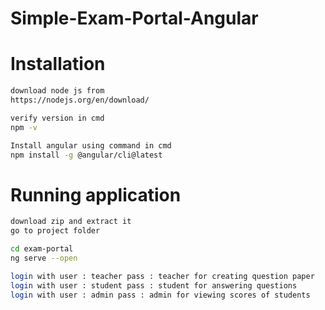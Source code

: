 # Simple-Exam-Portal-Angular

# Installation

 ```bash
download node js from 
https://nodejs.org/en/download/  

verify version in cmd
npm -v

Install angular using command in cmd 
npm install -g @angular/cli@latest
```

# Running application

```bash
download zip and extract it 
go to project folder 

cd exam-portal
ng serve --open
```

```bash
login with user : teacher pass : teacher for creating question paper
login with user : student pass : student for answering questions
login with user : admin pass : admin for viewing scores of students 
```
